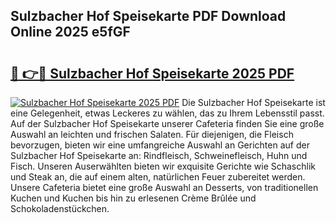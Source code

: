 ## Sulzbacher Hof Speisekarte PDF Download Online 2025 e5fGF

# <h2><a href="http://gcb56bk.nevu.top/?p=Sulzbacher+Hof+Speisekarte">🔗 👉🔴 Sulzbacher Hof Speisekarte 2025 PDF</a></h2>

[![Sulzbacher Hof Speisekarte 2025 PDF](https://i.imgur.com/dBaPXMq.png)](http://gcb56bk.nevu.top/?p=Sulzbacher+Hof+Speisekarte)
Die Sulzbacher Hof Speisekarte ist eine Gelegenheit, etwas Leckeres zu wählen, das zu Ihrem Lebensstil passt. Auf der Sulzbacher Hof Speisekarte unserer Cafeteria finden Sie eine große Auswahl an leichten und frischen Salaten. Für diejenigen, die Fleisch bevorzugen, bieten wir eine umfangreiche Auswahl an Gerichten auf der Sulzbacher Hof Speisekarte an: Rindfleisch, Schweinefleisch, Huhn und Fisch. Unseren Auserwählten bieten wir exquisite Gerichte wie Schaschlik und Steak an, die auf einem alten, natürlichen Feuer zubereitet werden. Unsere Cafeteria bietet eine große Auswahl an Desserts, von traditionellen Kuchen und Kuchen bis hin zu erlesenen Crème Brûlée und Schokoladenstückchen.
